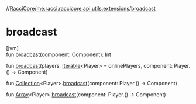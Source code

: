 //[RacciCore](../../index.md)/[me.racci.raccicore.api.utils.extensions](index.md)/[broadcast](broadcast.md)

# broadcast

[jvm]\
fun [broadcast](broadcast.md)(component: Component): [Int](https://kotlinlang.org/api/latest/jvm/stdlib/kotlin/-int/index.html)

fun [broadcast](broadcast.md)(players: [Iterable](https://kotlinlang.org/api/latest/jvm/stdlib/kotlin.collections/-iterable/index.html)&lt;Player&gt; = onlinePlayers, component: Player.() -&gt; Component)

fun [Collection](https://kotlinlang.org/api/latest/jvm/stdlib/kotlin.collections/-collection/index.html)&lt;Player&gt;.[broadcast](broadcast.md)(component: Player.() -&gt; Component)

fun [Array](https://kotlinlang.org/api/latest/jvm/stdlib/kotlin/-array/index.html)&lt;Player&gt;.[broadcast](broadcast.md)(component: Player.() -&gt; Component)
